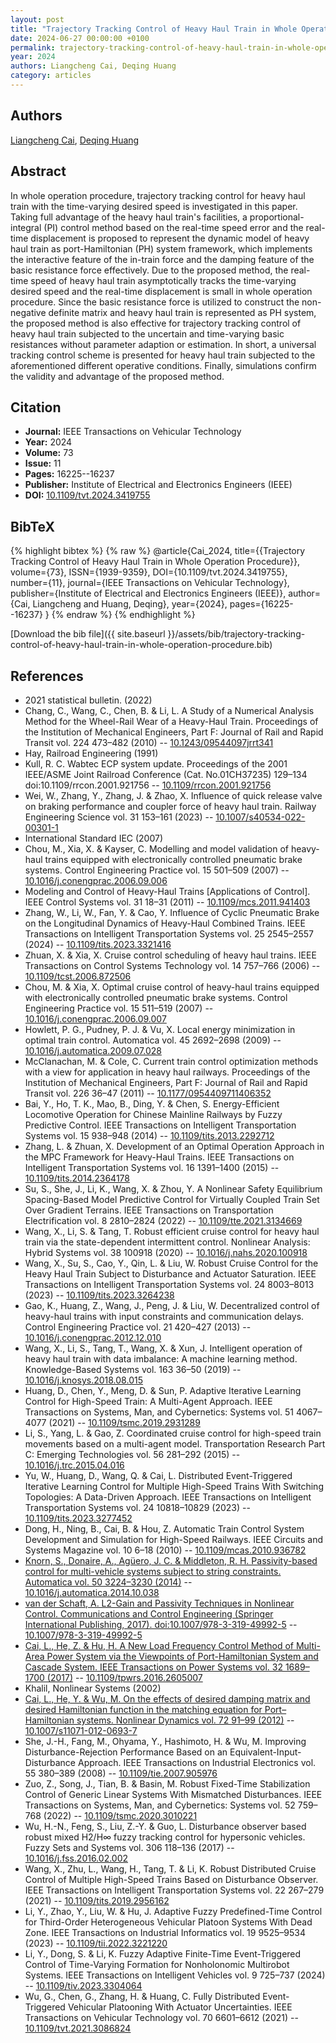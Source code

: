 ```yaml
---
layout: post
title: "Trajectory Tracking Control of Heavy Haul Train in Whole Operation Procedure"
date: 2024-06-27 00:00:00 +0100
permalink: trajectory-tracking-control-of-heavy-haul-train-in-whole-operation-procedure
year: 2024
authors: Liangcheng Cai, Deqing Huang
category: articles
---
```

 
## Authors
[Liangcheng Cai](authors/liangcheng-cai), [Deqing Huang](authors/deqing-huang)
 
## Abstract
In whole operation procedure, trajectory tracking control for heavy haul train with the time-varying desired speed is investigated in this paper. Taking full advantage of the heavy haul train's facilities, a proportional-integral (PI) control method based on the real-time speed error and the real-time displacement is proposed to represent the dynamic model of heavy haul train as port-Hamiltonian (PH) system framework, which implements the interactive feature of the in-train force and the damping feature of the basic resistance force effectively. Due to the proposed method, the real-time speed of heavy haul train asymptotically tracks the time-varying desired speed and the real-time displacement is small in whole operation procedure. Since the basic resistance force is utilized to construct the non-negative definite matrix and heavy haul train is represented as PH system, the proposed method is also effective for trajectory tracking control of heavy haul train subjected to the uncertain and time-varying basic resistances without parameter adaption or estimation. In short, a universal tracking control scheme is presented for heavy haul train subjected to the aforementioned different operative conditions. Finally, simulations confirm the validity and advantage of the proposed method.
 
## Citation
- **Journal:** IEEE Transactions on Vehicular Technology
- **Year:** 2024
- **Volume:** 73
- **Issue:** 11
- **Pages:** 16225--16237
- **Publisher:** Institute of Electrical and Electronics Engineers (IEEE)
- **DOI:** [10.1109/tvt.2024.3419755](https://doi.org/10.1109/tvt.2024.3419755)
 
## BibTeX
{% highlight bibtex %}
{% raw %}
@article{Cai_2024,
  title={{Trajectory Tracking Control of Heavy Haul Train in Whole Operation Procedure}},
  volume={73},
  ISSN={1939-9359},
  DOI={10.1109/tvt.2024.3419755},
  number={11},
  journal={IEEE Transactions on Vehicular Technology},
  publisher={Institute of Electrical and Electronics Engineers (IEEE)},
  author={Cai, Liangcheng and Huang, Deqing},
  year={2024},
  pages={16225--16237}
}
{% endraw %}
{% endhighlight %}
 
[Download the bib file]({{ site.baseurl }}/assets/bib/trajectory-tracking-control-of-heavy-haul-train-in-whole-operation-procedure.bib)
 
## References
- 2021 statistical bulletin. (2022)
- Chang, C., Wang, C., Chen, B. & Li, L. A Study of a Numerical Analysis Method for the Wheel-Rail Wear of a Heavy-Haul Train. Proceedings of the Institution of Mechanical Engineers, Part F: Journal of Rail and Rapid Transit vol. 224 473–482 (2010) -- [10.1243/09544097jrrt341](https://doi.org/10.1243/09544097jrrt341)
- Hay, Railroad Engineering (1991)
- Kull, R. C. Wabtec ECP system update. Proceedings of the 2001 IEEE/ASME Joint Railroad Conference (Cat. No.01CH37235) 129–134 doi:10.1109/rrcon.2001.921756 -- [10.1109/rrcon.2001.921756](https://doi.org/10.1109/rrcon.2001.921756)
- Wei, W., Zhang, Y., Zhang, J. & Zhao, X. Influence of quick release valve on braking performance and coupler force of heavy haul train. Railway Engineering Science vol. 31 153–161 (2023) -- [10.1007/s40534-022-00301-1](https://doi.org/10.1007/s40534-022-00301-1)
- International Standard IEC (2007)
- Chou, M., Xia, X. & Kayser, C. Modelling and model validation of heavy-haul trains equipped with electronically controlled pneumatic brake systems. Control Engineering Practice vol. 15 501–509 (2007) -- [10.1016/j.conengprac.2006.09.006](https://doi.org/10.1016/j.conengprac.2006.09.006)
- Modeling and Control of Heavy-Haul Trains [Applications of Control]. IEEE Control Systems vol. 31 18–31 (2011) -- [10.1109/mcs.2011.941403](https://doi.org/10.1109/mcs.2011.941403)
- Zhang, W., Li, W., Fan, Y. & Cao, Y. Influence of Cyclic Pneumatic Brake on the Longitudinal Dynamics of Heavy-Haul Combined Trains. IEEE Transactions on Intelligent Transportation Systems vol. 25 2545–2557 (2024) -- [10.1109/tits.2023.3321416](https://doi.org/10.1109/tits.2023.3321416)
- Zhuan, X. & Xia, X. Cruise control scheduling of heavy haul trains. IEEE Transactions on Control Systems Technology vol. 14 757–766 (2006) -- [10.1109/tcst.2006.872506](https://doi.org/10.1109/tcst.2006.872506)
- Chou, M. & Xia, X. Optimal cruise control of heavy-haul trains equipped with electronically controlled pneumatic brake systems. Control Engineering Practice vol. 15 511–519 (2007) -- [10.1016/j.conengprac.2006.09.007](https://doi.org/10.1016/j.conengprac.2006.09.007)
- Howlett, P. G., Pudney, P. J. & Vu, X. Local energy minimization in optimal train control. Automatica vol. 45 2692–2698 (2009) -- [10.1016/j.automatica.2009.07.028](https://doi.org/10.1016/j.automatica.2009.07.028)
- McClanachan, M. & Cole, C. Current train control optimization methods with a view for application in heavy haul railways. Proceedings of the Institution of Mechanical Engineers, Part F: Journal of Rail and Rapid Transit vol. 226 36–47 (2011) -- [10.1177/0954409711406352](https://doi.org/10.1177/0954409711406352)
- Bai, Y., Ho, T. K., Mao, B., Ding, Y. & Chen, S. Energy-Efficient Locomotive Operation for Chinese Mainline Railways by Fuzzy Predictive Control. IEEE Transactions on Intelligent Transportation Systems vol. 15 938–948 (2014) -- [10.1109/tits.2013.2292712](https://doi.org/10.1109/tits.2013.2292712)
- Zhang, L. & Zhuan, X. Development of an Optimal Operation Approach in the MPC Framework for Heavy-Haul Trains. IEEE Transactions on Intelligent Transportation Systems vol. 16 1391–1400 (2015) -- [10.1109/tits.2014.2364178](https://doi.org/10.1109/tits.2014.2364178)
- Su, S., She, J., Li, K., Wang, X. & Zhou, Y. A Nonlinear Safety Equilibrium Spacing-Based Model Predictive Control for Virtually Coupled Train Set Over Gradient Terrains. IEEE Transactions on Transportation Electrification vol. 8 2810–2824 (2022) -- [10.1109/tte.2021.3134669](https://doi.org/10.1109/tte.2021.3134669)
- Wang, X., Li, S. & Tang, T. Robust efficient cruise control for heavy haul train via the state-dependent intermittent control. Nonlinear Analysis: Hybrid Systems vol. 38 100918 (2020) -- [10.1016/j.nahs.2020.100918](https://doi.org/10.1016/j.nahs.2020.100918)
- Wang, X., Su, S., Cao, Y., Qin, L. & Liu, W. Robust Cruise Control for the Heavy Haul Train Subject to Disturbance and Actuator Saturation. IEEE Transactions on Intelligent Transportation Systems vol. 24 8003–8013 (2023) -- [10.1109/tits.2023.3264238](https://doi.org/10.1109/tits.2023.3264238)
- Gao, K., Huang, Z., Wang, J., Peng, J. & Liu, W. Decentralized control of heavy-haul trains with input constraints and communication delays. Control Engineering Practice vol. 21 420–427 (2013) -- [10.1016/j.conengprac.2012.12.010](https://doi.org/10.1016/j.conengprac.2012.12.010)
- Wang, X., Li, S., Tang, T., Wang, X. & Xun, J. Intelligent operation of heavy haul train with data imbalance: A machine learning method. Knowledge-Based Systems vol. 163 36–50 (2019) -- [10.1016/j.knosys.2018.08.015](https://doi.org/10.1016/j.knosys.2018.08.015)
- Huang, D., Chen, Y., Meng, D. & Sun, P. Adaptive Iterative Learning Control for High-Speed Train: A Multi-Agent Approach. IEEE Transactions on Systems, Man, and Cybernetics: Systems vol. 51 4067–4077 (2021) -- [10.1109/tsmc.2019.2931289](https://doi.org/10.1109/tsmc.2019.2931289)
- Li, S., Yang, L. & Gao, Z. Coordinated cruise control for high-speed train movements based on a multi-agent model. Transportation Research Part C: Emerging Technologies vol. 56 281–292 (2015) -- [10.1016/j.trc.2015.04.016](https://doi.org/10.1016/j.trc.2015.04.016)
- Yu, W., Huang, D., Wang, Q. & Cai, L. Distributed Event-Triggered Iterative Learning Control for Multiple High-Speed Trains With Switching Topologies: A Data-Driven Approach. IEEE Transactions on Intelligent Transportation Systems vol. 24 10818–10829 (2023) -- [10.1109/tits.2023.3277452](https://doi.org/10.1109/tits.2023.3277452)
- Dong, H., Ning, B., Cai, B. & Hou, Z. Automatic Train Control System Development and Simulation for High-Speed Railways. IEEE Circuits and Systems Magazine vol. 10 6–18 (2010) -- [10.1109/mcas.2010.936782](https://doi.org/10.1109/mcas.2010.936782)
- [Knorn, S., Donaire, A., Agüero, J. C. & Middleton, R. H. Passivity-based control for multi-vehicle systems subject to string constraints. Automatica vol. 50 3224–3230 (2014)](passivity-based-control-for-multi-vehicle-systems-subject-to-string-constraints) -- [10.1016/j.automatica.2014.10.038](https://doi.org/10.1016/j.automatica.2014.10.038)
- [van der Schaft, A. L2-Gain and Passivity Techniques in Nonlinear Control. Communications and Control Engineering (Springer International Publishing, 2017). doi:10.1007/978-3-319-49992-5](l2-gain-and-passivity-techniques-in-nonlinear-control) -- [10.1007/978-3-319-49992-5](https://doi.org/10.1007/978-3-319-49992-5)
- [Cai, L., He, Z. & Hu, H. A New Load Frequency Control Method of Multi-Area Power System via the Viewpoints of Port-Hamiltonian System and Cascade System. IEEE Transactions on Power Systems vol. 32 1689–1700 (2017)](a-new-load-frequency-control-method-of-multi-area-power-system-via-the-viewpoints-of-port-hamiltonian-system-and-cascade-system) -- [10.1109/tpwrs.2016.2605007](https://doi.org/10.1109/tpwrs.2016.2605007)
- Khalil, Nonlinear Systems (2002)
- [Cai, L., He, Y. & Wu, M. On the effects of desired damping matrix and desired Hamiltonian function in the matching equation for Port–Hamiltonian systems. Nonlinear Dynamics vol. 72 91–99 (2012)](on-the-effects-of-desired-damping-matrix-and-desired-hamiltonian-function-in-the-matching-equation-for-port-hamiltonian-systems) -- [10.1007/s11071-012-0693-7](https://doi.org/10.1007/s11071-012-0693-7)
- She, J.-H., Fang, M., Ohyama, Y., Hashimoto, H. & Wu, M. Improving Disturbance-Rejection Performance Based on an Equivalent-Input-Disturbance Approach. IEEE Transactions on Industrial Electronics vol. 55 380–389 (2008) -- [10.1109/tie.2007.905976](https://doi.org/10.1109/tie.2007.905976)
- Zuo, Z., Song, J., Tian, B. & Basin, M. Robust Fixed-Time Stabilization Control of Generic Linear Systems With Mismatched Disturbances. IEEE Transactions on Systems, Man, and Cybernetics: Systems vol. 52 759–768 (2022) -- [10.1109/tsmc.2020.3010221](https://doi.org/10.1109/tsmc.2020.3010221)
- Wu, H.-N., Feng, S., Liu, Z.-Y. & Guo, L. Disturbance observer based robust mixed H2/H∞ fuzzy tracking control for hypersonic vehicles. Fuzzy Sets and Systems vol. 306 118–136 (2017) -- [10.1016/j.fss.2016.02.002](https://doi.org/10.1016/j.fss.2016.02.002)
- Wang, X., Zhu, L., Wang, H., Tang, T. & Li, K. Robust Distributed Cruise Control of Multiple High-Speed Trains Based on Disturbance Observer. IEEE Transactions on Intelligent Transportation Systems vol. 22 267–279 (2021) -- [10.1109/tits.2019.2956162](https://doi.org/10.1109/tits.2019.2956162)
- Li, Y., Zhao, Y., Liu, W. & Hu, J. Adaptive Fuzzy Predefined-Time Control for Third-Order Heterogeneous Vehicular Platoon Systems With Dead Zone. IEEE Transactions on Industrial Informatics vol. 19 9525–9534 (2023) -- [10.1109/tii.2022.3221220](https://doi.org/10.1109/tii.2022.3221220)
- Li, Y., Dong, S. & Li, K. Fuzzy Adaptive Finite-Time Event-Triggered Control of Time-Varying Formation for Nonholonomic Multirobot Systems. IEEE Transactions on Intelligent Vehicles vol. 9 725–737 (2024) -- [10.1109/tiv.2023.3304064](https://doi.org/10.1109/tiv.2023.3304064)
- Wu, G., Chen, G., Zhang, H. & Huang, C. Fully Distributed Event-Triggered Vehicular Platooning With Actuator Uncertainties. IEEE Transactions on Vehicular Technology vol. 70 6601–6612 (2021) -- [10.1109/tvt.2021.3086824](https://doi.org/10.1109/tvt.2021.3086824)

